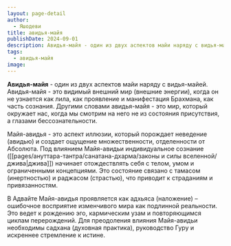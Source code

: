 ```yaml
---
layout: page-detail
author:
  - Яшодеви
title: авидья-майя
publishDate: 2024-09-01
description: Авидья-майя - один из двух аспектов майи наряду с видья-майей.
tags:
  - авидья-майя
image:
---
```

**Авидья-майя** - один из двух аспектов майи наряду с видья-майей.
Авидья-майя - это видимый внешний мир (внешние энергии), когда он не узнается как лила, как проявление и манифестация Брахмана, как часть сознания. Другими словами авидья-майя - это мир, который окружает нас, когда мы смотрим на него не из состояния присутствия, а глазами бессознательности. 

Майя-авидья - это аспект иллюзии, который порождает неведение (авидью) и создает ощущение множественности, отделенности от Абсолюта. Под влиянием Майя-авидьи индивидуальное сознание ([[pages/ануттара-тантра/санатана-дхарма/законы и силы вселенной/джива|джива]]) начинает отождествлять себя с телом, умом и ограниченными концепциями. Это состояние связано с тамасом (инертностью) и раджасом (страстью), что приводит к страданиям и привязанностям.

В Адвайте Майя-авидья проявляется как адхьяса (наложение) – ошибочное восприятие изменчивого мира как подлинной реальности. Это ведет к рождению эго, кармическим узам и повторяющимся циклам перерождений. Для преодоления влияния Майя-авидьи необходимы садхана (духовная практика), руководство Гуру и искреннее стремление к истине.

